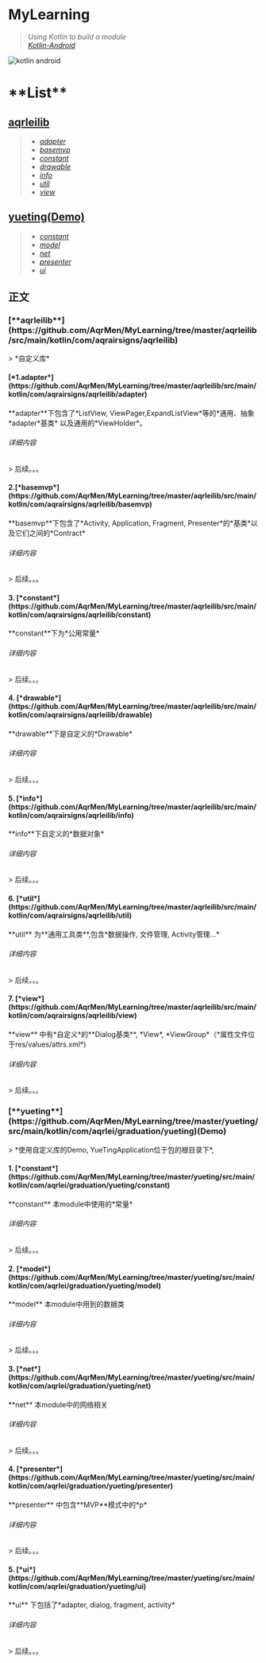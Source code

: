  MyLearning
 ===

>*Using Kotlin to build a module* <br>
[*Kotlin-Android*](http://kotlinlang.org/docs/reference/android-overview.html) 

![kotlin android](https://raw.githubusercontent.com/AqrMen/MyLearning/master/raw/kotlin_android.png)

<h1> **List** </h1>

[aqrleilib](#0)
--
>* [*adapter*](#1)
>* [*basemvp*](#2)
>* [*constant*](#3)
>* [*drawable*](#4)
>* [*info*](#5)
>* [*util*](#6)
>* [*view*](#7)

[yueting(Demo)](#8)
--
>* [*constant*](#9)
>* [*model*](#10)
>* [*net*](#11)
>* [*presenter*](#12)
>* [*ui*](#13)

<h2> 正文</h2>
<h3 id="0"> [**aqrleilib**](https://github.com/AqrMen/MyLearning/tree/master/aqrleilib/src/main/kotlin/com/aqrairsigns/aqrleilib)</h3>
> *自定义库*
<h4 id="1"> [*1.adapter*](https://github.com/AqrMen/MyLearning/tree/master/aqrleilib/src/main/kotlin/com/aqrairsigns/aqrleilib/adapter)</h4>
**adapter**下包含了*ListView, ViewPager,ExpandListView*等的*通用、抽象*adapter*基类*
以及通用的*ViewHolder*。
<h6> 详细内容</h6>
> 后续。。。

<h4 id="2"> 2.[*basemvp*](https://github.com/AqrMen/MyLearning/tree/master/aqrleilib/src/main/kotlin/com/aqrairsigns/aqrleilib/basemvp)</h4>
**basemvp**下包含了*Activity, Application, Fragment, Presenter*的*基类*以及它们之间的*Contract*
<h6> 详细内容</h6>
> 后续。。。

<h4 id="3"> 3. [*constant*](https://github.com/AqrMen/MyLearning/tree/master/aqrleilib/src/main/kotlin/com/aqrairsigns/aqrleilib/constant)</h4>
**constant**下为*公用常量*
<h6> 详细内容</h6>
> 后续。。。

<h4 id="4"> 4. [*drawable*](https://github.com/AqrMen/MyLearning/tree/master/aqrleilib/src/main/kotlin/com/aqrairsigns/aqrleilib/drawable)</h4>
**drawable**下是自定义的*Drawable*
<h6>详细内容</h6>
> 后续。。。

<h4 id="5"> 5. [*info*](https://github.com/AqrMen/MyLearning/tree/master/aqrleilib/src/main/kotlin/com/aqrairsigns/aqrleilib/info)</h4>
**info**下自定义的*数据对象*
<h6> 详细内容</h6>
> 后续。。。

<h4 id="6"> 6. [*util*](https://github.com/AqrMen/MyLearning/tree/master/aqrleilib/src/main/kotlin/com/aqrairsigns/aqrleilib/util)</h4>
**util** 为**通用工具类**,包含*数据操作, 文件管理, Activity管理...*
<h6>详细内容</h6>
> 后续。。。

<h4 id="7"> 7. [*view*](https://github.com/AqrMen/MyLearning/tree/master/aqrleilib/src/main/kotlin/com/aqrairsigns/aqrleilib/view)</h4>
**view** 中有*自定义*的**Dialog基类**, *View*, *ViewGroup*（*属性文件位于res/values/attrs.xml*)
<h6> 详细内容</h6>
> 后续。。。

<h3 id="8"> [**yueting**](https://github.com/AqrMen/MyLearning/tree/master/yueting/src/main/kotlin/com/aqrlei/graduation/yueting)(Demo)</h3>
> *使用自定义库的Demo, YueTingApplication位于包的根目录下*,
<h4 id="9"> 1. [*constant*](https://github.com/AqrMen/MyLearning/tree/master/yueting/src/main/kotlin/com/aqrlei/graduation/yueting/constant)</h4>
**constant** 本module中使用的*常量*
<h6> 详细内容</h6>
> 后续。。。

<h4 id="10"> 2. [*model*](https://github.com/AqrMen/MyLearning/tree/master/yueting/src/main/kotlin/com/aqrlei/graduation/yueting/model)</h4>
**model** 本module中用到的数据类
<h6> 详细内容</h6>
> 后续。。。

<h4 id="11"> 3. [*net*](https://github.com/AqrMen/MyLearning/tree/master/yueting/src/main/kotlin/com/aqrlei/graduation/yueting/net)</h4>
**net** 本module中的网络相关
<h6> 详细内容</h6>
> 后续。。。

<h4 id="12"> 4. [*presenter*](https://github.com/AqrMen/MyLearning/tree/master/yueting/src/main/kotlin/com/aqrlei/graduation/yueting/presenter)</h4>
**presenter** 中包含**MVP**模式中的*p*
<h6>详细内容</h6>
> 后续。。。

<h4 id="13"> 5. [*ui*](https://github.com/AqrMen/MyLearning/tree/master/yueting/src/main/kotlin/com/aqrlei/graduation/yueting/ui)</h4>
**ui** 下包括了*adapter, dialog, fragment, activity*
<h6> 详细内容</h6>
> 后续。。。
